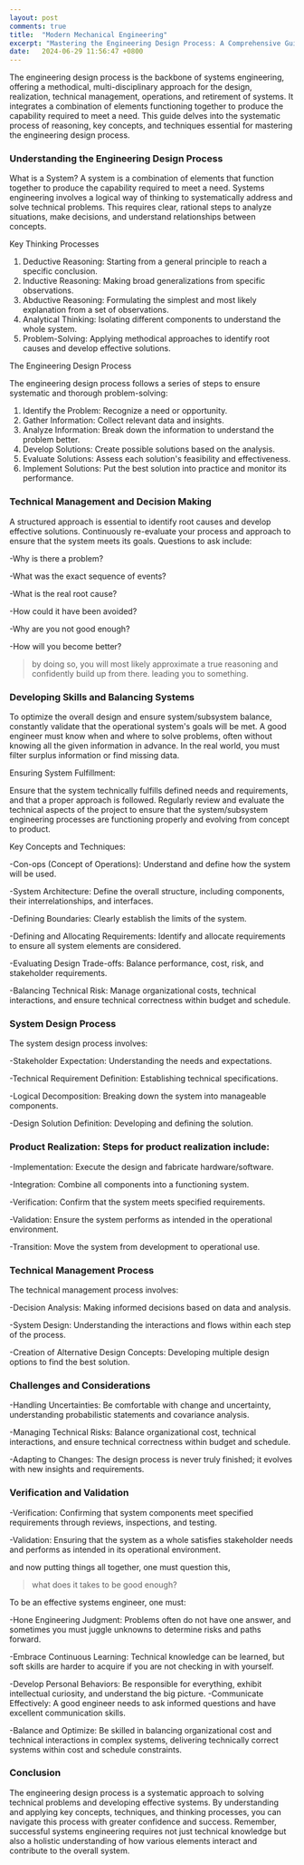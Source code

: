 ```yaml
---
layout: post
comments: true
title:  "Modern Mechanical Engineering"
excerpt: "Mastering the Engineering Design Process: A Comprehensive Guide"
date:   2024-06-29 11:56:47 +0800
---
```


The engineering design process is the backbone of systems engineering, offering a methodical, multi-disciplinary approach for the design, realization, technical management, operations, and retirement of systems. It integrates a combination of elements functioning together to produce the capability required to meet a need. This guide delves into the systematic process of reasoning, key concepts, and techniques essential for mastering the engineering design process.

### Understanding the Engineering Design Process
What is a System?
A system is a combination of elements that function together to produce the capability required to meet a need. Systems engineering involves a logical way of thinking to systematically address and solve technical problems. This requires clear, rational steps to analyze situations, make decisions, and understand relationships between concepts.

Key Thinking Processes
1. Deductive Reasoning: Starting from a general principle to reach a specific conclusion.
2. Inductive Reasoning: Making broad generalizations from specific observations.
3. Abductive Reasoning: Formulating the simplest and most likely explanation from a set of observations.
4. Analytical Thinking: Isolating different components to understand the whole system.
5. Problem-Solving: Applying methodical approaches to identify root causes and develop effective solutions.

The Engineering Design Process

The engineering design process follows a series of steps to ensure systematic and thorough problem-solving:

1. Identify the Problem: Recognize a need or opportunity.
2. Gather Information: Collect relevant data and insights.
3. Analyze Information: Break down the information to understand the problem better.
4. Develop Solutions: Create possible solutions based on the analysis.
5. Evaluate Solutions: Assess each solution's feasibility and effectiveness.
6. Implement Solutions: Put the best solution into practice and monitor its performance.
   
### Technical Management and Decision Making

A structured approach is essential to identify root causes and develop effective solutions. Continuously re-evaluate your process and approach to ensure that the system meets its goals. Questions to ask include:

-Why is there a problem?

-What was the exact sequence of events?

-What is the real root cause?

-How could it have been avoided?

-Why are you not good enough?

-How will you become better?
>by doing so, you will most likely approximate a true reasoning and confidently build up from there. leading you to something.

### Developing Skills and Balancing Systems

To optimize the overall design and ensure system/subsystem balance, constantly validate that the operational system's goals will be met. A good engineer must know when and where to solve problems, often without knowing all the given information in advance. In the real world, you must filter surplus information or find missing data.

Ensuring System Fulfillment:

Ensure that the system technically fulfills defined needs and requirements, and that a proper approach is followed. Regularly review and evaluate the technical aspects of the project to ensure that the system/subsystem engineering processes are functioning properly and evolving from concept to product.

Key Concepts and Techniques:

-Con-ops (Concept of Operations): Understand and define how the system will be used.

-System Architecture: Define the overall structure, including components, their interrelationships, and interfaces.

-Defining Boundaries: Clearly establish the limits of the system.

-Defining and Allocating Requirements: Identify and allocate requirements to ensure all system elements are considered.

-Evaluating Design Trade-offs: Balance performance, cost, risk, and stakeholder requirements.

-Balancing Technical Risk: Manage organizational costs, technical interactions, and ensure technical correctness within budget and schedule.


### System Design Process

The system design process involves:

-Stakeholder Expectation: Understanding the needs and expectations.

-Technical Requirement Definition: Establishing technical specifications.

-Logical Decomposition: Breaking down the system into manageable components.

-Design Solution Definition: Developing and defining the solution.


### Product Realization: Steps for product realization include:

-Implementation: Execute the design and fabricate hardware/software.

-Integration: Combine all components into a functioning system.

-Verification: Confirm that the system meets specified requirements.

-Validation: Ensure the system performs as intended in the operational environment.

-Transition: Move the system from development to operational use.

### Technical Management Process

The technical management process involves:

-Decision Analysis: Making informed decisions based on data and analysis.

-System Design: Understanding the interactions and flows within each step of the process.

-Creation of Alternative Design Concepts: Developing multiple design options to find the best solution.

### Challenges and Considerations

-Handling Uncertainties: Be comfortable with change and uncertainty, understanding probabilistic statements and covariance analysis.

-Managing Technical Risks: Balance organizational cost, technical interactions, and ensure technical correctness within budget and 
schedule.

-Adapting to Changes: The design process is never truly finished; it evolves with new insights and requirements.

### Verification and Validation

-Verification: Confirming that system components meet specified requirements through reviews, inspections, and testing.

-Validation: Ensuring that the system as a whole satisfies stakeholder needs and performs as intended in its operational environment.


and now putting things all together, one must question this,
> what does it takes to be good enough?

To be an effective systems engineer, one must:

-Hone Engineering Judgment: Problems often do not have one answer, and sometimes you must juggle unknowns to determine risks and paths forward.

-Embrace Continuous Learning: Technical knowledge can be learned, but soft skills are harder to acquire if you are not checking in with yourself.

-Develop Personal Behaviors: Be responsible for everything, exhibit intellectual curiosity, and understand the big picture.
-Communicate Effectively: A good engineer needs to ask informed questions and have excellent communication skills.

-Balance and Optimize: Be skilled in balancing organizational cost and technical interactions in complex systems, delivering technically correct systems within cost and schedule constraints.


### Conclusion
The engineering design process is a systematic approach to solving technical problems and developing effective systems. By understanding and applying key concepts, techniques, and thinking processes, you can navigate this process with greater confidence and success. Remember, successful systems engineering requires not just technical knowledge but also a holistic understanding of how various elements interact and contribute to the overall system.

